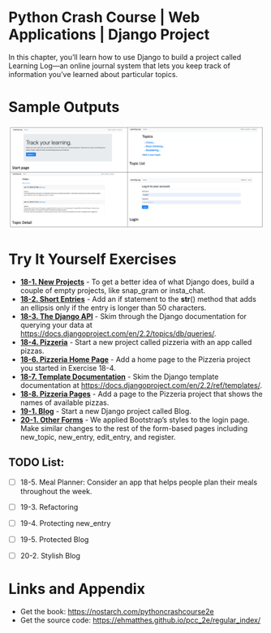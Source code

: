 # Python Crash Course | Web Applications | Django Project

In this chapter, you’ll learn how to use Django to build a project called Learning Log—an online journal system that lets you keep track of information you’ve learned about particular topics.


Sample Outputs
========================================================

![Sample Outputs](https://github.com/nihathalici/Python-Crash-Course-The-Book/blob/main/Projects/Django-Project/learning_log_sample_output.PNG)


Try It Yourself Exercises
========================================================

* **[18-1. New Projects](https://github.com/nihathalici/Python-Crash-Course-The-Book/blob/main/Projects/Django-Project/2nd-Loop/00-Getting-started-with-Django/Try-it-yourself/18-1-New-Projects.md)** - To get a better idea of what Django does, build a couple of empty projects, like snap_gram or insta_chat.
* **[18-2. Short Entries](https://github.com/nihathalici/Python-Crash-Course-The-Book/blob/main/Projects/Django-Project/2nd-Loop/00-Getting-started-with-Django/Try-it-yourself/18-2-Short-Entries.md)** - Add an if statement to the __str__() method that adds an ellipsis only if the entry is longer than 50 characters.
* **[18-3. The Django API](https://docs.djangoproject.com/en/2.2/topics/db/queries/)** - Skim through the Django documentation for querying your data at https://docs.djangoproject.com/en/2.2/topics/db/queries/.
* **[18-4. Pizzeria](https://github.com/nihathalici/Python-Crash-Course-The-Book/blob/main/Projects/Django-Project/2nd-Loop/00-Getting-started-with-Django/Try-it-yourself/18-4-Pizzeria.md)** - Start a new project called pizzeria with an app called pizzas.
* **[18-6. Pizzeria Home Page](https://github.com/nihathalici/Python-Crash-Course-The-Book/blob/main/Projects/Django-Project/2nd-Loop/00-Getting-started-with-Django/Try-it-yourself/18-4-Pizzeria.md)** - Add a home page to the Pizzeria project you started in Exercise 18-4.
* **[18-7. Template Documentation](https://docs.djangoproject.com/en/2.2/ref/templates/)** - Skim the Django template documentation at https://docs.djangoproject.com/en/2.2/ref/templates/.
* **[18-8. Pizzeria Pages](https://github.com/nihathalici/Python-Crash-Course-The-Book/blob/main/Projects/Django-Project/2nd-Loop/00-Getting-started-with-Django/Try-it-yourself/18-8-Pizzeria-Pages.md)** - Add a page to the Pizzeria project that shows the names of available pizzas.
* **[19-1. Blog](https://github.com/nihathalici/Django-Blog-Project)** - Start a new Django project called Blog.
* **[20-1. Other Forms](https://github.com/nihathalici/Python-Crash-Course-The-Book/blob/main/Projects/Django-Project/2nd-Loop/00-Getting-started-with-Django/Try-it-yourself/18-8-Pizzeria-Pages.md)** - We applied Bootstrap’s styles to the login page. Make similar changes to the rest of the form-based pages including new_topic, new_entry, edit_entry, and register.


## TODO List:

* [ ] 18-5. Meal Planner: Consider an app that helps people plan their meals throughout the week.
* [ ] 19-3. Refactoring
* [ ] 19-4. Protecting new_entry
* [ ] 19-5. Protected Blog
* [ ] 20-2. Stylish Blog


Links and Appendix
========================================================

- Get the book: https://nostarch.com/pythoncrashcourse2e
- Get the source code: https://ehmatthes.github.io/pcc_2e/regular_index/
